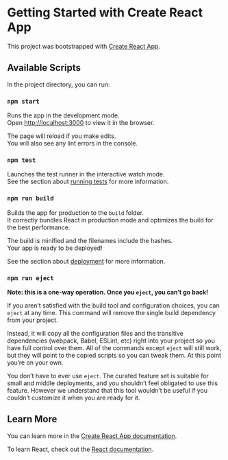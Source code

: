 # Getting Started with Create React AppThis project was bootstrapped with [Create React App](https://github.com/facebook/create-react-app).## Available ScriptsIn the project directory, you can run:### `npm start`Runs the app in the development mode.\Open [http://localhost:3000](http://localhost:3000) to view it in the browser.The page will reload if you make edits.\You will also see any lint errors in the console.### `npm test`Launches the test runner in the interactive watch mode.\See the section about [running tests](https://facebook.github.io/create-react-app/docs/running-tests) for more information.### `npm run build`Builds the app for production to the `build` folder.\It correctly bundles React in production mode and optimizes the build for the best performance.The build is minified and the filenames include the hashes.\Your app is ready to be deployed!See the section about [deployment](https://facebook.github.io/create-react-app/docs/deployment) for more information.### `npm run eject`**Note: this is a one-way operation. Once you `eject`, you can’t go back!**If you aren’t satisfied with the build tool and configuration choices, you can `eject` at any time. This command will remove the single build dependency from your project.Instead, it will copy all the configuration files and the transitive dependencies (webpack, Babel, ESLint, etc) right into your project so you have full control over them. All of the commands except `eject` will still work, but they will point to the copied scripts so you can tweak them. At this point you’re on your own.You don’t have to ever use `eject`. The curated feature set is suitable for small and middle deployments, and you shouldn’t feel obligated to use this feature. However we understand that this tool wouldn’t be useful if you couldn’t customize it when you are ready for it.## Learn MoreYou can learn more in the [Create React App documentation](https://facebook.github.io/create-react-app/docs/getting-started).To learn React, check out the [React documentation](https://reactjs.org/).